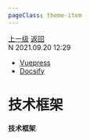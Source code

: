 ```yaml
---
pageClass: theme-item
---
```

<div class="extend-header">
    <div class="info">
        <div class="record">
            <a class="back" href="./">上一级</a>
            <a class="back" href="./">返回</a>
        </div>        
        <div class="mini">
            <span>N 2021.09.20 12:29</span>
        </div>
    </div>
    <div class="content"><div class="custom-block children"><ul><li><a href="/framework/vuepress">Vuepress</a></li><li><a href="/framework/docsify">Docsify</a></li></ul></div></div>
</div>
<div class="content-header">
<h1>技术框架</h1><strong>技术框架</strong>
</div>
<div class="static-content">


</div>